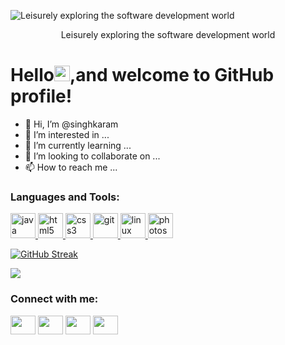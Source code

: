 <img src ="https://github.com/wanderindev/wanderindev/raw/master/assets/about-cover.png" alt ="Leisurely exploring the software development world"/><p align="center"> Leisurely exploring the software development world</p>
 <h1>Hello<img src="https://raw.githubusercontent.com/piyushP7pravin/piyushP7pravin/master/Hi.gif" height="25">,and welcome to GitHub profile!</h1>
 
- 👋 Hi, I’m @singhkaram
- 👀 I’m interested in ...
- 🌱 I’m currently learning ...
- 💞️ I’m looking to collaborate on ...
- 📫 How to reach me ...

<!---
singhkaram/singhkaram is a ✨ special ✨ repository because its `README.md` (this file) appears on your GitHub profile.
You can click the Preview link to take a look at your changes.
--->




<h3 align="left">Languages and Tools:</h3>
<p align="left"> <a href="https://www.javatpoint.com/java-tutorial" target="_blank"> <img src="https://www.bing.com/th?id=OIP.ANfN008bhlikSHWZAaVXSAHaHa&w=110&h=110" alt="java" width="40" height="40"/> </a> <a href="https://www.w3.org/html/" target="_blank"> <img src="https://www.bing.com/th?id=A311993454d09fbf9ad2c95e9bcdd51ff&w=110&h=110&c=7&rs=1&qlt=80&o=6&pid=SANGAM" alt="html5" width="40" height="40"/> </a> <a href="https://www.w3schools.com/css/" target="_blank"> <img src="https://www.bing.com/th?id=A3bb29597fae40868b8caf1c0ced49b21&w=110&h=110&c=7&rs=1&qlt=80&o=6&pid=SANGAM" alt="css3" width="40" height="40"/> </a> </a> <a href="https://git-scm.com/" target="_blank"> <img src="https://www.vectorlogo.zone/logos/git-scm/git-scm-icon.svg" alt="git" width="40" height="40"/> </a> <a href="https://www.linux.org/" target="_blank"> <img src="https://th.bing.com/th/id/OIP.wzjdIWlU_jzRecmctt933QHaHa?w=183&h=183&c=7&r=0&o=5&pid=1.7" alt="linux" width="40" height="40"/> </a> <a href="https://www.photoshop.com/en" target="_blank"> <img src="https://www.bing.com/th?id=A6535f6cd5e567bbfd81e5087ee8b577f&w=110&h=110&c=7&rs=1&qlt=80&o=6&pid=SANGAM" alt="photoshop" width="40" height="40"/> </a>

  [![GitHub Streak](http://github-readme-streak-stats.herokuapp.com?user=singhkaram&theme=dark&hide_border=true&date_format=M%20j%5B%2C%20Y%5D)](https://git.io/streak-stats)
  
  ![](https://komarev.com/ghpvc/?username=your-github-username)
 
 <h3 align="left">Connect with me:</h3>
<p align="left">
<a href="your link" target="blank"><img align="center" src="https://cdn.jsdelivr.net/npm/simple-icons@3.0.1/icons/twitter.svg" alt="" height="30" width="40" /></a>
<a href="your link" target="blank"><img align="center" src="https://cdn.jsdelivr.net/npm/simple-icons@3.0.1/icons/linkedin.svg" alt="" height="30" width="40" /></a>
<a href="your link" target="blank"><img align="center" src="https://cdn.jsdelivr.net/npm/simple-icons@3.0.1/icons/instagram.svg" alt="" height="30" width="40" /></a>
<a href="your link" target="blank"><img align="center" src="https://cdn.jsdelivr.net/npm/simple-icons@3.0.1/icons/youtube.svg" alt="" height="30" width="40" /></a>
</p>
